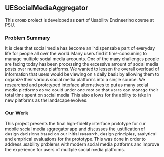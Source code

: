 ## UESocialMediaAggregator

This group project is developed as part of Usability Engineering course at PSU.

### Problem Summary

It is clear that social media has become an indispensable part of everyday life for people all over the world. Many users find it time-consuming to manage multiple social media accounts. One of the many challenges people are facing today has been processing the excessive amount of social media posts over numerous platforms. We wanted to lessen the overall overload of information that users would be viewing on a daily basis by allowing them to organize their various social media platforms into a single source. We researched and prototyped interface alternatives to put as many social media platforms as we could under one roof so that users can manage their total time spent on social media. This also allows for the ability to take in new platforms as the landscape evolves.

### Our Work

This project presents the final high-fidelity interface prototype for our mobile social media aggregator app and discusses the justification of design decisions based on our initial research, design principles, analytical and empirical evaluations for the prototype. This was done in order to address usability problems with modern social media platforms and improve the experience for users of multiple social media platforms.

